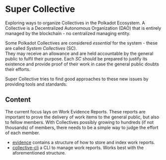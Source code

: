 # Super Collective

Exploring ways to organize Collectives in the Polkadot Ecosystem.
A Collective is a Decentralized Autonomous Organization (DAO) that is entirely managed by the blockchain - no centralized managing entity.

Some Polkadot Collectives are considered *essential* for the system - these are called *System Collectives* (SC).  
They may receive an allowance and are held accountable by the general public to fulfil their purpose. 
Each *SC* should be prepared to justify its existence and provide proof of their work in case the general public doubts their efforts.

Super Collective tries to find good approaches to these new issues by providing tools and standards.

## Content

The current focus lays on Work Evidence Reports. These reports are important to prove the delivery of work items to the general public, but also to fellow members. 
With Collectives possibly growing to hundreds (if not thousands) of members, there needs to be a simple way to judge the effort of each member.

- [evidence](https://github.com/super-collective/evidence) contains a structure of how to store and index work reports.
- [collective-cli](https://github.com/super-collective/collective-cli) a CLI to manage work reports. Works best with the aforementioned structure.
